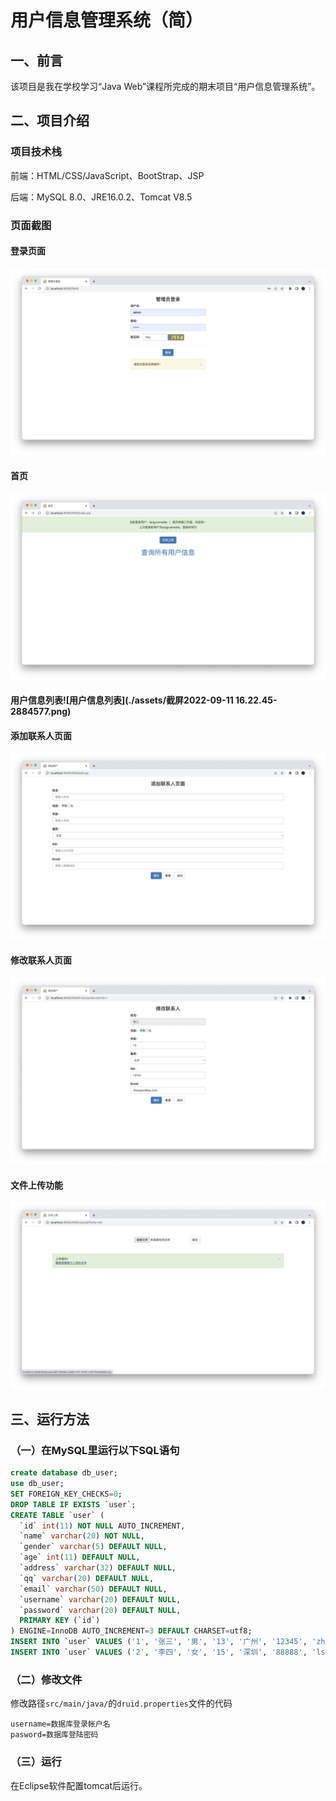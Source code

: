 # 用户信息管理系统（简）

## 一、前言

该项目是我在学校学习“Java Web”课程所完成的期末项目“用户信息管理系统”。



## 二、项目介绍

### 项目技术栈

前端：HTML/CSS/JavaScript、BootStrap、JSP

后端：MySQL 8.0、JRE16.0.2、Tomcat V8.5



### 页面截图

#### 登录页面

![登录页面](./assets/login.png)

#### 首页

![首页](./assets/index.png)

#### 用户信息列表![用户信息列表](./assets/截屏2022-09-11 16.22.45-2884577.png)

#### 添加联系人页面

![添加联系人页面](./assets/add.png)

#### 修改联系人页面

![修改联系人页面](./assets/edit.png)

#### 文件上传功能

![文件上传功能](./assets/upload.png)



## 三、运行方法

### （一）在MySQL里运行以下SQL语句

```sql
create database db_user;
use db_user;
SET FOREIGN_KEY_CHECKS=0;
DROP TABLE IF EXISTS `user`;
CREATE TABLE `user` (
  `id` int(11) NOT NULL AUTO_INCREMENT,
  `name` varchar(20) NOT NULL,
  `gender` varchar(5) DEFAULT NULL,
  `age` int(11) DEFAULT NULL,
  `address` varchar(32) DEFAULT NULL,
  `qq` varchar(20) DEFAULT NULL,
  `email` varchar(50) DEFAULT NULL,
  `username` varchar(20) DEFAULT NULL,
  `password` varchar(20) DEFAULT NULL,
  PRIMARY KEY (`id`)
) ENGINE=InnoDB AUTO_INCREMENT=3 DEFAULT CHARSET=utf8;
INSERT INTO `user` VALUES ('1', '张三', '男', '13', '广州', '12345', 'zhangsan@qq.com', 'admin1', '12345');
INSERT INTO `user` VALUES ('2', '李四', '女', '15', '深圳', '88888', 'ls@qq.com', 'admin2', '12345');
```



### （二）修改文件

修改路径`src/main/java/`的`druid.properties`文件的代码

```
username=数据库登录帐户名
pasword=数据库登陆密码
```



### （三）运行

在Eclipse软件配置tomcat后运行。
